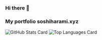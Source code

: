 ### Hi there 👋

### My portfolio soshiharami.xyz

![GitHub Stats Card](https://github-readme-stats.vercel.app/api?username=soshiharami&theme=synthwave&show_icons=true)
![Top Languages Card](https://github-readme-stats.vercel.app/api/top-langs/?username=soshiharami&theme=synthwave&show_icons=true)

<!--
**soshiharami/soshiharami** is a ✨ _special_ ✨ repository because its `README.md` (this file) appears on your GitHub profile.
